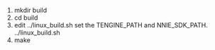 1. mkdir build
2. cd build
3. edit ../linux_build.sh set the TENGINE_PATH and NNIE_SDK_PATH.
    ../linux_build.sh
4. make
